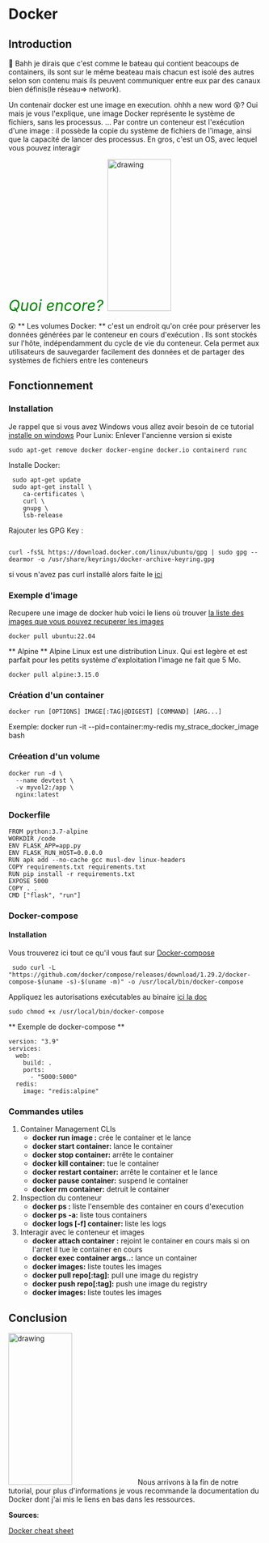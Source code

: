 # Docker
<script src="https://unpkg.com/@lottiefiles/lottie-player@latest/dist/lottie-player.js"></script>
<lottie-player src="https://assets2.lottiefiles.com/private_files/lf30_35uv2spq.json"  background="transparent"  speed="1"  style="width: 500px; height: 500px;"  loop  autoplay></lottie-player>
## Introduction 
🤔
Bahh je dirais que c'est comme le bateau qui contient beacoups de containers, ils sont sur le même beateau mais chacun est isolé des autres selon son contenu mais ils peuvent communiquer entre eux par des canaux bien définis(le réseau=> network). 

Un contenair docker est une image en execution. ohhh a new word 😵? Oui mais je vous l'explique, une image Docker représente le système de fichiers, sans les processus. ... Par contre un conteneur est l'exécution d'une image : il possède la copie du système de fichiers de l'image, ainsi que la capacité de lancer des processus. En gros, c'est un OS, avec lequel vous pouvez interagir

<i style="color:green; font-size:30px">Quoi encore? </i>
<img src="../../img/thinking-girls.gif" alt="drawing" style="width:50%; height:300px"/>

😲 ** Les volumes Docker: ** c'est un endroit qu'on crée pour préserver les données générées par le conteneur en cours d'exécution . Ils  sont stockés sur l'hôte, indépendamment du cycle de vie du conteneur. Cela permet aux utilisateurs de sauvegarder facilement des données et de partager des systèmes de fichiers entre les conteneurs

## Fonctionnement
### Installation
Je rappel que si vous avez Windows vous allez avoir besoin de ce tutorial <a href="https://docs.docker.com/desktop/windows/install/"> installe on windows</a> 
Pour Lunix:
Enlever l'ancienne version si existe
```
sudo apt-get remove docker docker-engine docker.io containerd runc 

```
Installe Docker:
```
 sudo apt-get update
 sudo apt-get install \
    ca-certificates \
    curl \
    gnupg \
    lsb-release

```
Rajouter les GPG Key : 
```

curl -fsSL https://download.docker.com/linux/ubuntu/gpg | sudo gpg --dearmor -o /usr/share/keyrings/docker-archive-keyring.gpg

```
si vous n'avez pas curl installé alors faite le
<a href="https://docs.docker.com/get-started/">ici</a>  

### Exemple d'image
Recupere une image de docker hub voici le liens où trouver <a href="https://www.docker.com/products/docker-hub"> la liste des images que vous pouvez recuperer les images</a>  
```
docker pull ubuntu:22.04
```
** Alpine **
Alpine Linux est une distribution Linux. Qui est legère et est parfait pour les petits système d'exploitation l'image ne fait que 5 Mo.
```
docker pull alpine:3.15.0
```

### Création d'un container
```
docker run [OPTIONS] IMAGE[:TAG|@DIGEST] [COMMAND] [ARG...]
```
Exemple: 
docker run -it --pid=container:my-redis my_strace_docker_image bash

### Créeation d'un volume
```
docker run -d \
  --name devtest \
  -v myvol2:/app \
  nginx:latest
```
### Dockerfile
```
FROM python:3.7-alpine
WORKDIR /code
ENV FLASK_APP=app.py
ENV FLASK_RUN_HOST=0.0.0.0
RUN apk add --no-cache gcc musl-dev linux-headers
COPY requirements.txt requirements.txt
RUN pip install -r requirements.txt
EXPOSE 5000
COPY . .
CMD ["flask", "run"]
```
### Docker-compose
#### Installation
Vous trouverez ici tout ce qu'il vous faut sur <a href="https://docs.docker.com/compose/gettingstarted/">  Docker-compose </a>
```
 sudo curl -L "https://github.com/docker/compose/releases/download/1.29.2/docker-compose-$(uname -s)-$(uname -m)" -o /usr/local/bin/docker-compose
```

Appliquez les autorisations exécutables au binaire <a href="https://docs.docker.com/compose/install/"> ici la doc </a>

```
sudo chmod +x /usr/local/bin/docker-compose
```
** Exemple de docker-compose **
```
version: "3.9"
services:
  web:
    build: .
    ports:
      - "5000:5000"
  redis:
    image: "redis:alpine"
```
### Commandes utiles

<ol>
    <li>Container Management CLIs 
        <ul>
            <li><strong> docker run image :</strong> crée le container et le lance</li>
            <li><strong> docker start container:</strong> lance le container</li>
            <li><strong> docker stop container:</strong> arrête le container</li>
            <li><strong> docker kill container:</strong> tue le container</li>
            <li><strong> docker restart container:</strong> arrête le container et le lance</li>
            <li><strong> docker pause container:</strong> suspend le container</li>
            <li><strong> docker rm container:</strong> detruit le container</li>
        </ul>
    </li>
    <li>Inspection du conteneur
        <ul>
            <li><strong> docker ps :</strong> liste l'ensemble des container en cours d'execution</li>
            <li><strong> docker ps -a:</strong> liste tous containers</li>
            <li><strong> docker logs [-f] container:</strong> liste les logs </li>
        </ul>
    </li>
    <li>Interagir avec le conteneur et images
        <ul>
            <li><strong> docker attach container :</strong> rejoint le container en cours mais si on l'arret il tue le container en cours</li>
            <li><strong> docker exec container args..:</strong> lance un container</li>
            <li><strong> docker images:</strong> liste toutes les images </li>
            <li><strong> docker pull repo[:tag]:</strong> pull une image du registry</li>
            <li><strong> docker push repo[:tag]:</strong> push une image du registry</li>
            <li><strong> docker images:</strong> liste toutes les images </li>
        </ul>
    </li>
</ol>

## Conclusion

<img src="../../img/done.gif" alt="drawing" style="width:50%; height:300px"/>
Nous arrivons à la fin de notre tutorial, pour plus d'informations je vous recommande la documentation du Docker dont j'ai mis le liens en bas dans les ressources. 

**Sources**:

<a href="https://dockerlabs.collabnix.com/docker/cheatsheet/">Docker cheat sheet</a>
